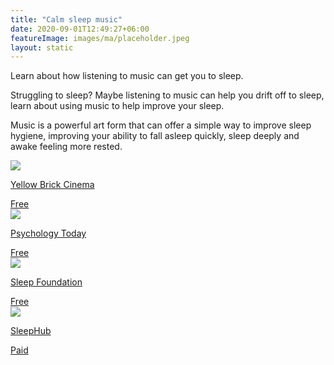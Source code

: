 ```yaml
---
title: "Calm sleep music"
date: 2020-09-01T12:49:27+06:00
featureImage: images/ma/placeholder.jpeg
layout: static
---
```


Learn about how listening to music can get you to sleep.

Struggling to sleep? Maybe listening to music can help you drift off to sleep, learn about using music to help improve your sleep.

Music is a powerful art form that can offer a simple way to improve sleep hygiene, improving your ability to fall asleep quickly, sleep deeply and awake feeling more rested.

<a class="ma-link" href="https://www.youtube.com/watch?v=6dZHGDzFXmY&list=PLQkQfzsIUwRYwVveZoqE-HUxv84Zknrsi"><div class="ma-card ma-card-Health"><div class="ma-icon"><img src ="/images/icon-check.png"/></div><div class="ma-name"><p>Yellow Brick Cinema</p></div><div class="ma-paid-text"><span>Free</span></div></div></a><a class="ma-link" href="https://www.psychologytoday.com/us/blog/sleep-newzzz/201812/the-many-health-and-sleep-benefits-music"><div class="ma-card ma-card-Health"><div class="ma-icon"><img src ="/images/icon-check.png"/></div><div class="ma-name"><p>Psychology Today</p></div><div class="ma-paid-text"><span>Free</span></div></div></a><a class="ma-link" href="https://www.sleepfoundation.org/noise-and-sleep/music"><div class="ma-card ma-card-Health"><div class="ma-icon"><img src ="/images/icon-check.png"/></div><div class="ma-name"><p>Sleep Foundation</p></div><div class="ma-paid-text"><span>Free</span></div></div></a><a class="ma-link" href="https://www.awin1.com/cread.php?awinmid=26097&awinaffid=1198638&ued=https%3A%2F%2Fwww.sleephub.com%2F"><div class="ma-card ma-card-Health"><div class="ma-icon"><img src ="/images/icon-pound.png"/></div><div class="ma-name"><p>SleepHub</p></div><div class="ma-paid-text"><span>Paid</span></div></div></a>  

<br/><br/>






